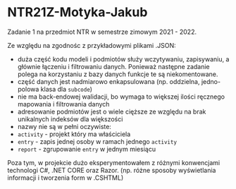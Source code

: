 # NTR21Z-Motyka-Jakub

Zadanie 1 na przedmiot NTR w semestrze zimowym 2021 - 2022.

Ze względu na zgodnośc z przykładowymi plikami .JSON:
- duża część kodu modeli i podmiotów służy wczytywaniu, zapisywaniu, a głównie łączeniu i filtrowaniu danych. Ponieważ następne zadanie polega na korzystaniu z bazy danych funkcje te są niekomentowane.
- część danych jest nadmiarowo enkapsulowana (np. oddzielna, jedno-polowa klasa dla `subcode`)
- nie ma back-endowej walidacji, bo wymaga to większej ilości ręcznego mapowania i filtrowania danych
- adresowanie podmiotów jest o wiele cięższe ze względu na brak unikalnych indeksów dla większości
- nazwy nie są w pełni oczywiste:
- `activity` - projekt który ma właściciela
- `entry` - zapis jednej osoby w ramach jednego `activity`
- `report` - zgrupowanie `entry` w jednym miesiącu

Poza tym, w projekcie dużo eksperymentowałem z różnymi konwencjami technologi C#, .NET CORE oraz Razor.
(np. różne sposoby wyświetlania informacji i tworzenia form w .CSHTML)